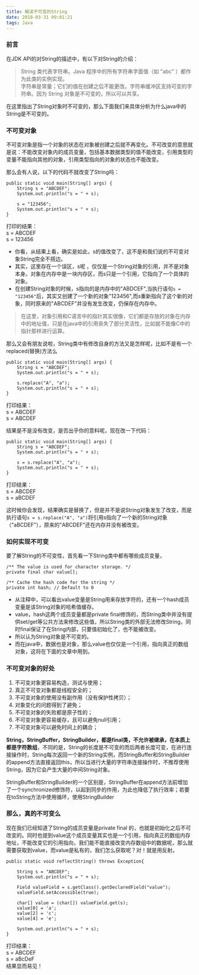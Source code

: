```yaml
---
title: 解读不可变的String
date: 2018-03-31 09:01:21
tags: Java
---
```


### 前言

在JDK API的对String的描述中，有以下对String的介绍：

> String 类代表字符串。Java 程序中的所有字符串字面值（如 "abc" ）都作为此类的实例实现。</br>
> 字符串是常量；它们的值在创建之后不能更改。字符串缓冲区支持可变的字符串。因为 String 对象是不可变的，所以可以共享。

<!-- more -->

在这里指出了String对象时不可变的，那么下面我们来具体分析为什么java中的String是不可变的。

### 不可变对象 ###
不可变对象是指一个对象的状态在对象被创建之后就不再变化。不可改变的意思就是说：不能改变对象内的成员变量，包括基本数据类型的值不能改变，引用类型的变量不能指向其他的对象，引用类型指向的对象的状态也不能改变。

那么会有人说，以下的代码不就改变了String吗：
```
public static void main(String[] args) {
    String s = "ABCDEF";
    System.out.println("s = " + s);
    
    s = "123456";
    System.out.println("s = " + s);
}
```
打印的结果：</br>
s = ABCDEF</br>
s = 123456

* 你看，从结果上看，确实是如此，s的值改变了，这不是和我们说的不可变对象String完全不搭边。
* 其实，这里存在一个误区，s呢 ，仅仅是一个String对象的引用，并不是对象本身。对象在内存中是一块内存区，而s只是一个引用，它指向了一个具体的对象。
* 在创建String对象的时候，s指向的是内存中的"ABDCEF",当执行语句`s = "123456"`后，其实又创建了一个新的对象"123456",而s重新指向了这个新的对象，同时原来的"ABCDEF"并没有发生改变，仍保存在内存中。

> 在这里，对象引用和C语言中的指针其实很像，它们都是存放的对象在内存中的地址值，只是在java中的引用丧失了部分灵活性，比如就不能像C中的指针那样进行运算。

那么又会有朋友说啦，String类中有修改自身的方法又是怎样呢，比如不是有一个replaced(替换)方法么
```
public static void main(String[] args) {
    String s = "ABCDEF";
    System.out.println("s = " + s);
    
    s.replace("A", "a");
    System.out.println("s = " + s);
}
```
打印结果：</br>
s = ABCDEF</br>
s = ABCDEF</br>

结果是不是没有改变，是否出乎你的意料呢，现在改一下代码：
```
public static void main(String[] args) {
    String s = "ABCDEF";
    System.out.println("s = " + s);
    
    s = s.replace("A", "a");
    System.out.println("s = " + s);
}
```
打印结果：</br>
s = ABCDEF</br>
s = aBCDEF</br>

这时候你会发现，结果确实是替换了，但是并不是说String对象发生了改变，而是执行语句`s = s.replace("A", "a")`将引用s指向了一个新的String对象（"aBCDEF"），原来的"ABCDEF"还在内存并没有被改变。

### 如何实现不可变 ###
要了解String的不可变性，首先看一下String类中都有哪些成员变量，
```
/** The value is used for character storage. */
private final char value[];

/** Cache the hash code for the string */
private int hash; // Default to 0
```
* 从注释中，可以看出value变量是String用来存放字符的，还有一个hash成员变量是该String对象的哈希值缓存。
* value，hash这两个成员变量都是private final修饰的，而String类中并没有提供set/get等公共方法来修改这些值，所以String类的外部无法修改String，同时final保证了在String内部，只要值初始化了，也不能被改变。
* 所以认为String对象是不可变的。
* 而在java中，数据也是对象，那么value也仅仅是一个引用，指向真正的数组对象，这将在下面的文章中用到。

### 不可变对象的好处 ###
1. 不可变对象更容易构造，测试与使用；
2. 真正不可变对象都是线程安全的；
3. 不可变对象的使用没有副作用（没有保护性拷贝）；
4. 对象变化的问题得到了避免；
5. 不可变对象的失败都是原子性的；
6. 不可变对象更容易缓存，且可以避免null引用；
7. 不可变对象可以避免时间上的耦合；


 **String，StringBuffer，StringBuilder，都是final类，不允许被继承，在本质上都是字符数组**，不同的是，String的长度是不可变的而后两者长度可变，在进行连接操作时，String每次返回一个新的String实例，而StringBuffer和StringBuilder的append方法直接返回this，所以当进行大量的字符串连接操作时，不推荐使用String，因为它会产生大量的中间String对象。

StringBuffer和StringBuilder的一个区别是，StringBuffer在append方法前增加了一个synchronized修饰符，以起到同步的作用，为此也降低了执行效率；若要在toString方法中使用循环，使用StringBuilder

### 那么，真的不可变么 ###
现在我们已经知道了String的成员变量是private final 的，也就是初始化之后不可改变的。同时也提到value这个成员变量其实也是一个引用，指向真正的数组内存地址，不能改变它的引用指向，我们能不能直接改变内存数组中的数据呢，那么就需要获取到value，而value是私有的，我们怎么获取呢？对！就是用反射。
```
public static void reflectString() throws Exception{
    
    String s = "ABCDEF";
    System.out.println("s = " + s);
    
    Field valueField = s.getClass().getDeclaredField("value");
    valueField.setAccessible(true);
    
    char[] value = (char[]) valueField.get(s);
    value[0] = 'a';
    value[2] = 'c';
    value[4] = 'e';
    
    System.out.println("s = " + s);
}
```
打印结果：</br>
s = ABCDEF</br>
s = aBcDeF</br>
结果显而易见！